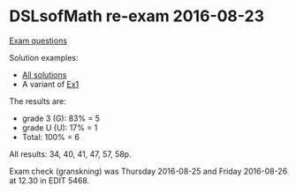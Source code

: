 # DSLsofMath re-exam 2016-08-23

[Exam questions](DSLsofMath_exam_2016-08.pdf)

Solution examples:
* [All solutions](Sols.lhs)
* A variant of [Ex1](Ex1.hs)

The results are:
* grade 3 (G):   83% = 5
* grade U (U):   17% = 1
* Total:        100% = 6

All results: 34, 40, 41, 47, 57, 58p.

Exam check (granskning) was Thursday 2016-08-25 and Friday 2016-08-26
at 12.30 in EDIT 5468.
